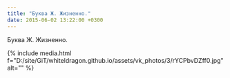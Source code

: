 ```yaml
---
title: "Буква Ж. Жизненно."
date: 2015-06-02 13:22:00 +0300
---
```


Буква Ж. Жизненно.

{% include media.html f="D:/site/GiT/whiteldragon.github.io/assets/vk_photos/3/rYCPbvDZff0.jpg" alt="" %}
